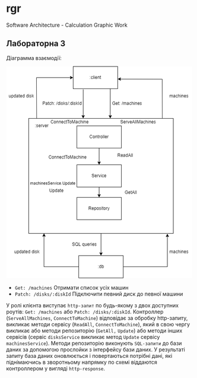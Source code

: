 # rgr
Software Architecture - Calculation Graphic Work

## Лабораторна 3
Діаграмма взаємодії:

![communication diagram](./images/lab3/communication_diagram.png)


- `Get: /machines` Отримати список усіх машин
- `Patch: /disks/:diskId` Підключити певний диск до певної машини

У ролі клієнта виступає `http-запит` по будь-якому з двох доступних роутів: `Get: /machines` або `Patch: /disks/:diskId`.
Контроллер (`ServeAllMachines`, `ConnectToMachine`) відповідає за обробку http-запиту, викликає методи сервісу (`ReadAll`, `ConnectToMachine`), який в свою чергу викликає або методи репозиторію (`GetAll,` `Update`) або методи інших сервісів (сервіс `disksService` викликає метод `Update` сервісу `machinesService`). Методи репозиторію виконують `SQL-запити` до бази даних за допомогою прослойки з інтерфейсу бази даних. У результаті запиту база даних оновлюється і повертаються потрібні дані, які піднімаючись в зворотньому напрямку по схемі віддаются контроллером у вигляді `http-response`.


